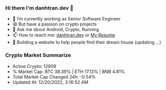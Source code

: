 ### Hi there I'm danhtran.dev 👋

- 🔭 I’m currently working as Senior Software Engineer
- 😄 But have a passion on crypto projects
- 💬 Ask me about Android, Crypto, Running 
- 📫 How to reach me: <a href="https://danhtran.dev" target="_blank">danhtran.dev</a> or <a href="Dan-Resume.pdf" target="_blank">My Resume</a>
- 🌱 Building a website to help people find their dream house (updating ...)

### Crypto Market Summarize
- Active Crypto: 12909
- % Market Cap: BTC 38.39% | ETH 17.13% | BNB 4.81%
- Total Market Cap Changed 24h: -0.54%
- Updated At: 12/20/2022, 3:16:52 AM
